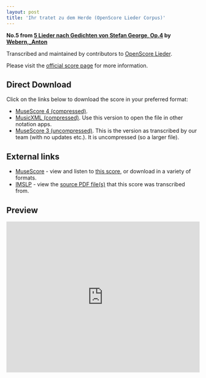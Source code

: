 ```yaml
---
layout: post
title: 'Ihr tratet zu dem Herde (OpenScore Lieder Corpus)'
---
```


__No.5 from [5 Lieder nach Gedichten von Stefan George, Op.4](https://fourscoreandmore.org/openscore/lieder/Webern%2C_Anton/5_Lieder_nach_Gedichten_von_Stefan_George%2C_Op.4/) by [Webern,_Anton](https://fourscoreandmore.org/openscore/lieder/Webern%2C_Anton)__

Transcribed and maintained by contributors to [OpenScore Lieder].

Please visit the [official score page] for more information.

[official score page]: https://musescore.com/openscore-lieder-corpus/scores/6726319
[OpenScore Lieder]: https://musescore.com/openscore-lieder-corpus

## Direct Download

Click on the links below to download the score in your preferred format:
- [MuseScore 4 (compressed)](https://fourscoreandmore.org/openscore/lieder/Webern%2C_Anton/5_Lieder_nach_Gedichten_von_Stefan_George%2C_Op.4/5_Ihr_tratet_zu_dem_Herde.mscz).
- [MusicXML (compressed)](https://fourscoreandmore.org/openscore/lieder/Webern%2C_Anton/5_Lieder_nach_Gedichten_von_Stefan_George%2C_Op.4/5_Ihr_tratet_zu_dem_Herde.mxl). Use this version to open the file in other notation apps.
- [MuseScore 3 (uncompressed)](https://raw.githubusercontent.com/OpenScore/Lieder/refs/heads/main/scores/Webern%2C_Anton/5_Lieder_nach_Gedichten_von_Stefan_George%2C_Op.4/5_Ihr_tratet_zu_dem_Herde/lc6726319.mscx). This is the version as transcribed by our team (with no updates etc.). It is uncompressed (so a larger file).

## External links

- [MuseScore] - view and listen to [this score][MuseScore], or download in a variety of formats.
- [IMSLP] - view the [source PDF file(s)][IMSLP] that this score was transcribed from.

[MuseScore]: https://musescore.com/score/6726319
[IMSLP]: https://imslp.org/wiki/Special:ReverseLookup/28267

## Preview

<iframe width="100%" height="394" src="https://musescore.com/openscore-lieder-corpus/scores/6726319/embed" frameborder="0" allowfullscreen allow="autoplay; fullscreen"></iframe>
